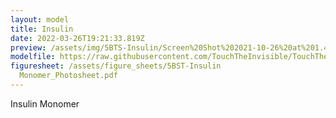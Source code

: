 ```yaml
---
layout: model
title: Insulin
date: 2022-03-26T19:21:33.819Z
preview: /assets/img/5BTS-Insulin/Screen%20Shot%202021-10-26%20at%201.40.36%20PM.png
modelfile: https://raw.githubusercontent.com/TouchTheInvisible/TouchTheInvisible.github.io/master/assets/models/5BTS-Insulin/5BTS%20DimerInsulin%20ColoredRibbon%20NoSurface.dae
figuresheet: /assets/figure_sheets/5BST-Insulin
  Monomer_Photosheet.pdf
---
```

Insulin Monomer